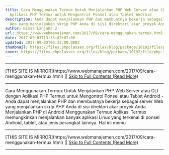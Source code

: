 ```yaml
---
title: Cara Menggunakan Termux Untuk Menjalankan PHP Web Server atau CLI dengan
  Aplikasi PHP Termux untuk Mengontrol Ponsel atau Tablet Android
description: Anda dapat menjalankan PHP dan membuatnya bekerja sebagai server
  Web yang menjalankan skrip PHP Anda di sisi direktori akar proyek Anda
author: Dimas Lanjaka 2
url: https://www.webmanajemen.com/2017/09/cara-menggunakan-termux.html
date: 2017-09-03T13:33:02+07:00
updated: 2017-09-03T06:33:00.000Z
thumbnail: https://files.phpclasses.org/files/blog/package/10192/file/php-termux.png
cover: https://files.phpclasses.org/files/blog/package/10192/file/php-termux.png
---
```


<hr/> [THIS SITE IS MIRROR](https://www.webmanajemen.com/2017/09/cara-menggunakan-termux.html) || <a href="https://www.webmanajemen.com/2017/09/cara-menggunakan-termux.html" rel="follow" class="button" id="read-more">Skip to Full Contents (Read More)</a> <hr/> Cara Menggunakan Termux Untuk Menjalankan PHP Web Server atau CLI dengan Aplikasi PHP Termux untuk Mengontrol Ponsel atau Tablet Android - Anda dapat menjalankan PHP dan membuatnya bekerja sebagai server Web yang menjalankan skrip PHP Anda di sisi direktori akar proyek Anda Menjalankan PHP di Android Menggunakan Termux
Aplikasi Termux memungkinkan menjalankan banyak aplikasi Linux yang     terkenal di ponsel Android, tablet, atau jenis perangkat lainnya. Hal ini     memu <hr/> [THIS SITE IS MIRROR](https://www.webmanajemen.com/2017/09/cara-menggunakan-termux.html) || <a href="https://www.webmanajemen.com/2017/09/cara-menggunakan-termux.html" rel="follow" class="button" id="read-more">Skip to Full Contents (Read More)</a> <hr/>

<script>
    if (location.host.includes('dimaslanjaka12')) {
      location.replace('https://www.webmanajemen.com/2017/09/cara-menggunakan-termux.html');
    }
  </script>